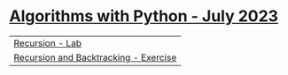# <a href="https://softuni.bg/trainings/4199/algorithms-with-python-july-2023">Algorithms with Python - July 2023</a>

| |
| -- |
| <a href="Recursion - Lab">Recursion - Lab</a> |
| <a href="Recursion and Backtracking - Exercise">Recursion and Backtracking - Exercise</a> |
